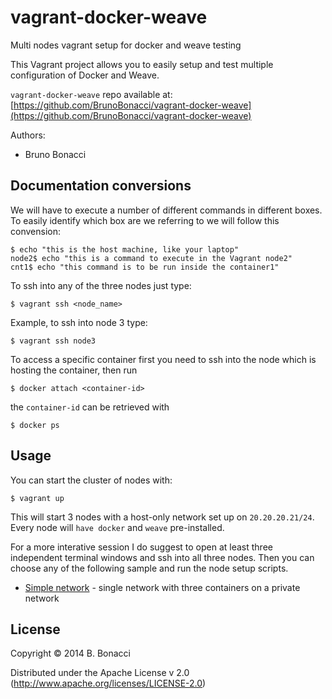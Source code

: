 # vagrant-docker-weave

Multi nodes vagrant setup for docker and weave testing

This Vagrant project allows you to easily setup and test multiple
configuration of Docker and Weave.

`vagrant-docker-weave` repo available at: [https://github.com/BrunoBonacci/vagrant-docker-weave](https://github.com/BrunoBonacci/vagrant-docker-weave)


Authors:

  - Bruno Bonacci

## Documentation conversions

We will have to execute a number of different commands in different boxes.
To easily identify which box are we referring to we will follow this convension:

    $ echo "this is the host machine, like your laptop"
    node2$ echo "this is a command to execute in the Vagrant node2"
    cnt1$ echo "this command is to be run inside the container1"

To ssh into any of the three nodes just type:

    $ vagrant ssh <node_name>
    
Example, to ssh into node 3 type:

    $ vagrant ssh node3

To access a specific container first you need to ssh into the node which is hosting
the container, then run

    $ docker attach <container-id>

the `container-id` can be retrieved with

    $ docker ps

## Usage

You can start the cluster of nodes with:

    $ vagrant up

This will start 3 nodes with a host-only network set up on `20.20.20.21/24`.
Every node will `have docker` and `weave` pre-installed.

For a more interative session I do suggest to open at least three independent terminal windows
and ssh into all three nodes.
Then you can choose any of the following sample and run the node setup scripts.

  * [Simple network](001-simple-network) - single network with three containers on a private network

## License

Copyright © 2014 B. Bonacci

Distributed under the Apache License v 2.0 (http://www.apache.org/licenses/LICENSE-2.0)

